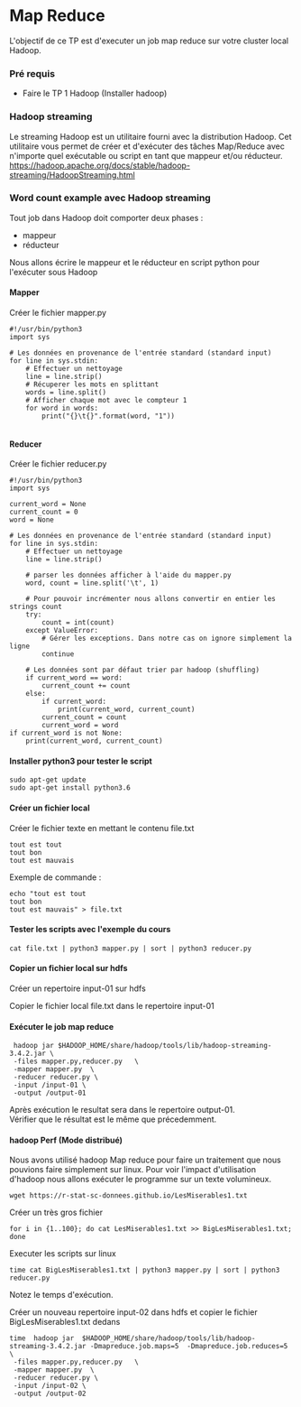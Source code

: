 
# Map Reduce

L'objectif de ce TP est d'executer un job map reduce sur votre cluster local Hadoop.

### Pré requis

* Faire le TP 1 Hadoop (Installer hadoop)


### Hadoop streaming

Le streaming Hadoop est un utilitaire fourni avec la distribution Hadoop. Cet utilitaire vous permet de créer et d'exécuter des tâches Map/Reduce avec n'importe quel exécutable ou script en tant que mappeur et/ou réducteur.   
https://hadoop.apache.org/docs/stable/hadoop-streaming/HadoopStreaming.html    

### Word count example avec Hadoop streaming

Tout job dans Hadoop doit comporter deux phases :
*  mappeur 
*  réducteur   

Nous allons écrire le mappeur et le réducteur en script python pour l'exécuter sous Hadoop

#### Mapper
Créer le fichier mapper.py
```
#!/usr/bin/python3
import sys

# Les données en provenance de l'entrée standard (standard input)
for line in sys.stdin:
    # Effectuer un nettoyage 
    line = line.strip()
    # Récuperer les mots en splittant
    words = line.split()
    # Afficher chaque mot avec le compteur 1
    for word in words:
        print("{}\t{}".format(word, "1"))
                                          
```


#### Reducer
Créer le fichier reducer.py
```
#!/usr/bin/python3
import sys

current_word = None
current_count = 0
word = None

# Les données en provenance de l'entrée standard (standard input)
for line in sys.stdin:
    # Effectuer un nettoyage 
    line = line.strip()

    # parser les données afficher à l'aide du mapper.py
    word, count = line.split('\t', 1)

    # Pour pouvoir incrémenter nous allons convertir en entier les strings count
    try:
        count = int(count)
    except ValueError:
        # Gérer les exceptions. Dans notre cas on ignore simplement la ligne
        continue

    # Les données sont par défaut trier par hadoop (shuffling)
    if current_word == word:
        current_count += count
    else:
        if current_word:
            print(current_word, current_count)
        current_count = count
        current_word = word
if current_word is not None:
    print(current_word, current_count)	

```

#### Installer python3 pour tester le script

```
sudo apt-get update
sudo apt-get install python3.6
```

#### Créer un fichier local 

Créer le fichier texte en mettant le contenu file.txt
```
tout est tout
tout bon
tout est mauvais
```

Exemple de commande :

```
echo "tout est tout
tout bon
tout est mauvais" > file.txt
```

#### Tester les scripts avec l'exemple du cours

```
cat file.txt | python3 mapper.py | sort | python3 reducer.py
```


#### Copier un fichier local sur hdfs

Créer un repertoire input-01 sur hdfs

Copier le fichier local file.txt dans le repertoire input-01


#### Exécuter le job map reduce
```
 hadoop jar $HADOOP_HOME/share/hadoop/tools/lib/hadoop-streaming-3.4.2.jar \
 -files mapper.py,reducer.py   \
 -mapper mapper.py  \
 -reducer reducer.py \
 -input /input-01 \
 -output /output-01
```

Après exécution le resultat sera dans le repertoire output-01.   
Vérifier que le résultat est le même que précedemment.

####  hadoop Perf (Mode distribué)

Nous avons utilisé hadoop Map reduce pour faire un traitement que nous pouvions faire simplement sur linux.
Pour voir l'impact d'utilisation d'hadoop nous allons exécuter le programme sur un texte volumineux.

```
wget https://r-stat-sc-donnees.github.io/LesMiserables1.txt
```
Créer un très gros fichier 
```
for i in {1..100}; do cat LesMiserables1.txt >> BigLesMiserables1.txt; done
```

Executer les scripts  sur linux 

```
time cat BigLesMiserables1.txt | python3 mapper.py | sort | python3 reducer.py
```

Notez le temps d'exécution.

Créer un nouveau repertoire input-02 dans hdfs et copier le fichier BigLesMiserables1.txt dedans

```
time  hadoop jar  $HADOOP_HOME/share/hadoop/tools/lib/hadoop-streaming-3.4.2.jar -Dmapreduce.job.maps=5  -Dmapreduce.job.reduces=5 \
 -files mapper.py,reducer.py   \
 -mapper mapper.py  \
 -reducer reducer.py \
 -input /input-02 \
 -output /output-02 
```



